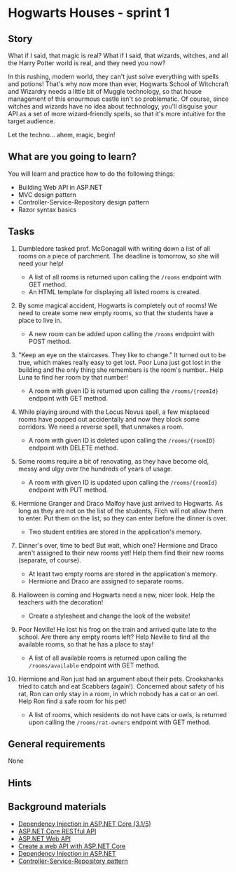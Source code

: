 # Hogwarts Houses - sprint 1

## Story

What if I said, that magic is real? What if I said, that wizards, witches, and all the Harry Potter world is real, and they need you now?

In this rushing, modern world, they can't just solve everything with spells and potions! That's why now more than ever,
Hogwarts School of Witchcraft and Wizardry needs a little bit of Muggle technology, so that house management of this
enourmous castle isn't so problematic. Of course, since witches and wizards have no idea about technology, you'll
disguise your API as a set of more wizard-friendly spells, so that it's more intuitive for the target audience.

Let the techno... ahem, magic, begin!

## What are you going to learn?

You will learn and practice how to do the following things:

- Building Web API in ASP.NET
- MVC design pattern
- Controller-Service-Repository design pattern
- Razor syntax basics


## Tasks

1. Dumbledore tasked prof. McGonagall with writing down a list of all rooms on a piece of parchment. The deadline is tomorrow, so she will need your help!
    - A list of all rooms is returned upon calling the `/rooms` endpoint with GET method.
    - An HTML template for displaying all listed rooms is created.

2. By some magical accident, Hogwarts is completely out of rooms! We need to create some new empty rooms, so that the students have a place to live in.
    - A new room can be added upon calling the `/rooms` endpoint with POST method.

3. "Keep an eye on the staircases. They like to change." It turned out to be true, which makes really easy to get lost. Poor Luna just got lost in the building and the only thing she remembers is the room's number.. Help Luna to find her room by that number!
    - A room with given ID is returned upon calling the `/rooms/{roomId}` endpoint with GET method.

4. While playing around with the Locus Novus spell, a few misplaced rooms have popped out accidentally and now they block some corridors. We need a reverse spell, that unmakes a room.
    - A room with given ID is deleted upon calling the `/rooms/{roomID}` endpoint with DELETE method.

5. Some rooms require a bit of renovating, as they have become old, messy and ulgy over the hundreds of years of usage.
    - A room with given ID is updated upon calling the `/rooms/{roomId}` endpoint with PUT method.

6. Hermione Granger and Draco Malfoy have just arrived to Hogwarts. As long as they are not on the list of the students, Filch will not allow them to enter. Put them on the list, so they can enter before the dinner is over.
    - Two student entities are stored in the application's memory.

7. Dinner's over, time to bed! But wait, which one? Hermione and Draco aren't assigned to their new rooms yet! Help them find their new rooms (separate, of course).
    - At least two empty rooms are stored in the application's memory.
    - Hermione and Draco are assigned to separate rooms.

8. Halloween is coming and Hogwarts need a new, nicer look. Help the teachers with the decoration!
    - Create a stylesheet and change the look of the website!

9. Poor Neville! He lost his frog on the train and arrived quite late to the school. Are there any empty rooms left? Help Neville to find all the available rooms, so that he has a place to stay!
    - A list of all available rooms is returned upon calling the `/rooms/available` endpoint with GET method.

10. Hermione and Ron just had an argument about their pets. Crookshanks tried to catch and eat Scabbers (again!). Concerned about safety of his rat, Ron can only stay in a room, in which nobody has a cat or an owl. Help Ron find a safe room for his pet!
    - A list of rooms, which residents do not have cats or owls, is returned upon calling the `/rooms/rat-owners` endpoint with GET method.

## General requirements

None

## Hints



## Background materials

- <i class="far fa-exclamation"></i> [Dependency Injection in ASP.NET Core (3.1/5)](project/curriculum/materials/competencies/csharp-aspdotnet-basics/aspnetcore-ioc.md.html)
- <i class="far fa-exclamation"></i> [ASP.NET Core RESTful API](project/curriculum/materials/competencies/csharp-aspdotnet-basics/aspdotnet-core-restapi.md.html)
 - [ASP.NET Web API](https://docs.microsoft.com/en-us/aspnet/core/tutorials/first-web-api)
 - [Create a web API with ASP.NET Core](https://docs.microsoft.com/en-us/learn/modules/build-web-api-aspnet-core/)
 - [Dependency Injection in ASP.NET](https://docs.microsoft.com/en-us/aspnet/core/fundamentals/dependency-injection)
 - [Controller-Service-Repository pattern](https://exceptionnotfound.net/the-repository-service-pattern-with-dependency-injection-and-asp-net-core/)

